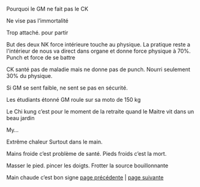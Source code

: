 Pourquoi le GM ne fait pas le CK

Ne vise pas l’immortalité

Trop attaché. pour partir

But des deux NK force intérieure touche au physique. La pratique reste a l'intérieur de nous va direct dans organe et donne force physique à 70%. Punch et force de se battre

CK 
santé pas de maladie mais ne donne pas de punch. Nourri seulement 30% du physique.

Si GM se sent faible, ne sent se pas en sécurité. 

Les étudiants étonné GM roule sur sa moto de 150 kg

Le Chi kung c’est pour le moment de la retraite quand le Maitre vit dans un beau jardin

My…

Extrême chaleur Surtout dans le main. 

Mains froide c’est problème de santé. Pieds froids c’est la mort. 

Masser le pied. pincer les doigts. Frotter la source bouillonnante

Main chaude c’est bon signe
[page précédente](2024-03-03-07.md) | [page suivante](2024-03-03-09.md)